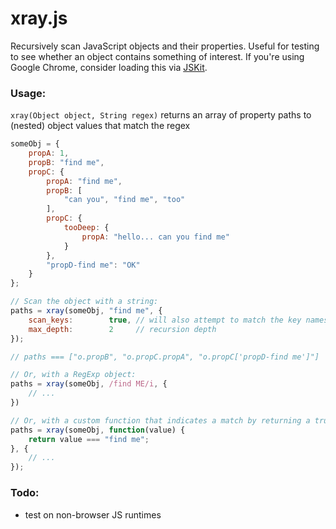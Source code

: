 # xray.js

Recursively scan JavaScript objects and their properties. Useful for testing to see whether an object contains something of interest. If you're using Google Chrome, consider loading this via [JSKit](https://chrome.google.com/webstore/detail/jskit/aopfdhabfojdkgcmibiegfhpfkcokmdg).

### Usage:

`xray(Object object, String regex)` returns an array of property paths to (nested) object values that match the regex

```javascript
someObj = {
    propA: 1,
    propB: "find me",
    propC: {
        propA: "find me",
        propB: [
            "can you", "find me", "too"
        ],
        propC: {
            tooDeep: {
                propA: "hello... can you find me"
            }
        },
        "propD-find me": "OK"
    }
};

// Scan the object with a string:
paths = xray(someObj, "find me", {
    scan_keys:        true, // will also attempt to match the key names
    max_depth:        2     // recursion depth
});

// paths === ["o.propB", "o.propC.propA", "o.propC['propD-find me']"]

// Or, with a RegExp object:
paths = xray(someObj, /find ME/i, {
    // ...
})

// Or, with a custom function that indicates a match by returning a truthy value:
paths = xray(someObj, function(value) {
    return value === "find me";
}, {
    // ...
});

```

### Todo:

- test on non-browser JS runtimes

